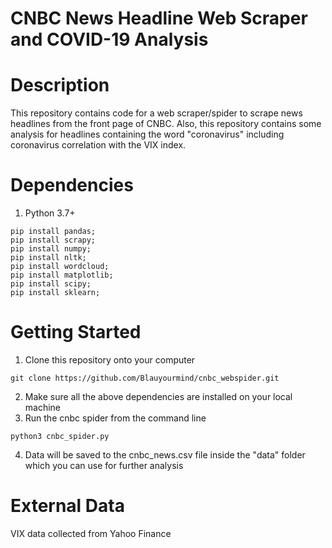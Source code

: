 # CNBC News Headline Web Scraper and COVID-19 Analysis

# Description
This repository contains code for a web scraper/spider to scrape news headlines from the front page of CNBC. Also, this repository contains some analysis for headlines containing the word "coronavirus" including coronavirus correlation with the VIX index. 

# Dependencies
1. Python 3.7+
```
pip install pandas;
pip install scrapy;
pip install numpy;
pip install nltk;
pip install wordcloud;
pip install matplotlib;
pip install scipy;
pip install sklearn;
```

# Getting Started
1. Clone this repository onto your computer
```
git clone https://github.com/Blauyourmind/cnbc_webspider.git
```
2. Make sure all the above dependencies are installed on your local machine
3. Run the cnbc spider from the command line
```
python3 cnbc_spider.py
```
4. Data will be saved to the cnbc_news.csv file inside the "data" folder which you can use for further analysis

# External Data
VIX data collected from Yahoo Finance 



